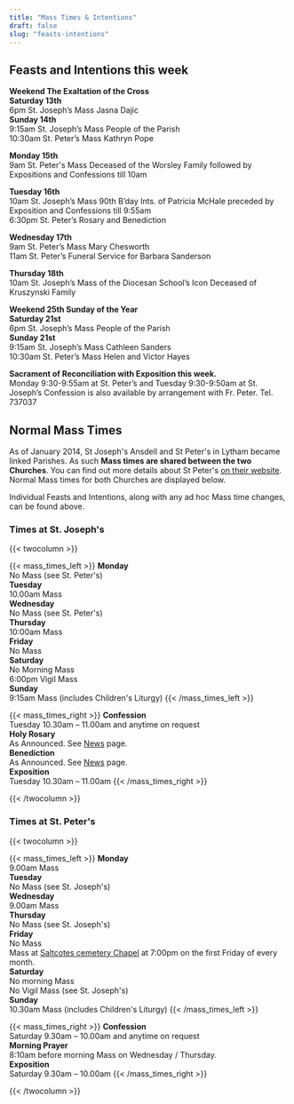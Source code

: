 ```yaml
---
title: "Mass Times & Intentions"
draft: false
slug: "feasts-intentions"
---
```


## Feasts and Intentions this week  

**Weekend The Exaltation of the Cross**  
**Saturday 13th**  
6pm St. Joseph’s Mass Jasna Dajic  
**Sunday 14th**  
9:15am St. Joseph’s Mass People of the Parish  
10:30am St. Peter’s Mass Kathryn Pope  

**Monday 15th**  
9am St. Peter's Mass Deceased of the Worsley Family followed by Expositions and Confessions till 10am  

**Tuesday 16th**  
10am St. Joseph’s Mass 90th B’day Ints. of Patricia McHale preceded by Exposition and Confessions till 9:55am  
6:30pm St. Peter’s Rosary and Benediction  

**Wednesday 17th**  
9am St. Peter’s Mass Mary Chesworth  
11am St. Peter’s Funeral Service for Barbara Sanderson  

**Thursday 18th**  
10am St. Joseph’s Mass of the Diocesan School’s Icon Deceased of Kruszynski Family  

**Weekend 25th Sunday of the Year**  
**Saturday 21st**  
6pm St. Joseph’s Mass People of the Parish  
**Sunday 21st**  
9:15am St. Joseph’s Mass Cathleen Sanders  
10:30am St. Peter’s Mass Helen and Victor Hayes  

**Sacrament of Reconciliation with Exposition this week.**  
Monday 9:30-9:55am at St. Peter’s and Tuesday 9:30-9:50am at St. Joseph’s
Confession is also available by arrangement with Fr. Peter. Tel. 737037  

## Normal Mass Times

As of January 2014, St Joseph's Ansdell and St Peter's in Lytham became linked Parishes. As such **Mass times are shared between the two Churches**. You can find out more details about St Peter's [on their website](https://www.stpeterslytham.co.uk/). Normal Mass times for both Churches are displayed below.

Individual Feasts and Intentions, along with any ad hoc Mass time changes, can be found above.

### Times at St. Joseph's

{{< twocolumn >}}

{{< mass_times_left >}}
**Monday**  
No Mass (see St. Peter's)  
**Tuesday**  
10.00am Mass  
**Wednesday**  
No Mass (see St. Peter's)  
**Thursday**  
10:00am Mass  
**Friday**  
No Mass  
**Saturday**  
No Morning Mass  
6:00pm Vigil Mass  
**Sunday**  
9:15am Mass (includes Children's Liturgy)
{{< /mass_times_left >}}

{{< mass_times_right >}}
**Confession**  
Tuesday 10.30am – 11.00am and anytime on request  
**Holy Rosary**  
As Announced. See [News](/news) page.  
**Benediction**  
As Announced. See [News](/news) page.  
**Exposition**  
Tuesday 10.30am – 11.00am
{{< /mass_times_right >}}

{{< /twocolumn >}}

### Times at St. Peter's

{{< twocolumn >}}

{{< mass_times_left >}}
**Monday**  
9.00am Mass  
**Tuesday**  
No Mass (see St. Joseph's)  
**Wednesday**  
9.00am Mass  
**Thursday**  
No Mass (see St. Joseph's)  
**Friday**  
No Mass  
Mass at [Saltcotes cemetery Chapel](https://goo.gl/maps/McT83) at 7:00pm on the first Friday of every month.  
**Saturday**  
No morning Mass  
No Vigil Mass (see St. Joseph's)  
**Sunday**  
10.30am Mass (includes Children's Liturgy)
{{< /mass_times_left >}}

{{< mass_times_right >}}
**Confession**  
Saturday 9.30am – 10.00am and anytime on request  
**Morning Prayer**  
8:10am before morning Mass on Wednesday / Thursday.  
**Exposition**  
Saturday 9.30am – 10.00am
{{< /mass_times_right >}}

{{< /twocolumn >}}
